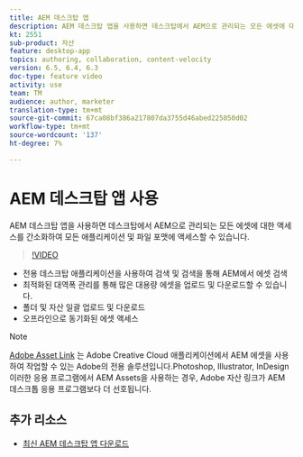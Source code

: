 ```yaml
---
title: AEM 데스크탑 앱
description: AEM 데스크탑 앱을 사용하면 데스크탑에서 AEM으로 관리되는 모든 에셋에 대한 액세스를 간소화하여 모든 애플리케이션 및 파일 포맷에 액세스할 수 있습니다.
kt: 2551
sub-product: 자산
feature: desktop-app
topics: authoring, collaboration, content-velocity
version: 6.5, 6.4, 6.3
doc-type: feature video
activity: use
team: TM
audience: author, marketer
translation-type: tm+mt
source-git-commit: 67ca08bf386a217807da3755d46abed225050d02
workflow-type: tm+mt
source-wordcount: '137'
ht-degree: 7%

---
```



# AEM 데스크탑 앱 사용

AEM 데스크탑 앱을 사용하면 데스크탑에서 AEM으로 관리되는 모든 에셋에 대한 액세스를 간소화하여 모든 애플리케이션 및 파일 포맷에 액세스할 수 있습니다.

>[!VIDEO](https://video.tv.adobe.com/v/28868/?quality=12&learn=on)

+ 전용 데스크탑 애플리케이션을 사용하여 검색 및 검색을 통해 AEM에서 에셋 검색
+ 최적화된 대역폭 관리를 통해 많은 대용량 에셋을 업로드 및 다운로드할 수 있습니다.
+ 폴더 및 자산 일괄 업로드 및 다운로드
+ 오프라인으로 동기화된 에셋 액세스

>[!NOTE]
>
> [Adobe Asset Link](./adobe-asset-link.md) 는 Adobe Creative Cloud 애플리케이션에서 AEM 에셋을 사용하여 작업할 수 있는 Adobe의 전용 솔루션입니다.Photoshop, Illustrator, InDesign 이러한 응용 프로그램에서 AEM Assets을 사용하는 경우, Adobe 자산 링크가 AEM 데스크톱 응용 프로그램보다 더 선호됩니다.

## 추가 리소스

+ [최신 AEM 데스크탑 앱 다운로드](https://docs.adobe.com/content/help/ko-KR/experience-manager-desktop-app/using/release-notes.html)
